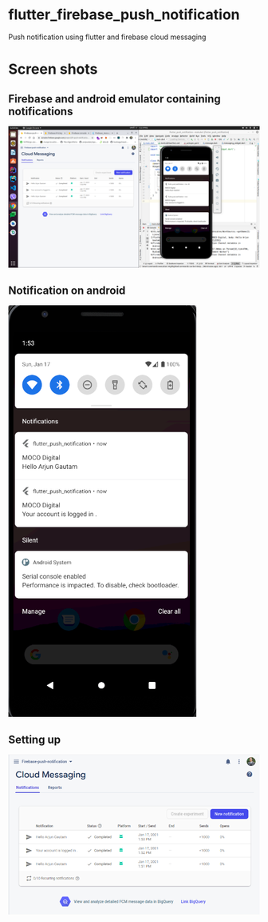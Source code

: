 # flutter_firebase_push_notification

Push notification using flutter and firebase cloud messaging

# Screen shots
## Firebase and android emulator containing notifications 
<img src="assets/whole.png">

## Notification on android
<img src="assets/mobile.png">

## Setting up 
<img src="assets/firebase.png">
